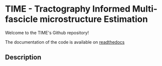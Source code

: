 # TIME - Tractography Informed Multi-fascicle microstructure Estimation

Welcome to the TIME's Github repository!

The documentation of the code is available on [readthedocs](https://time.readthedocs.io/en/latest/)

## Description
